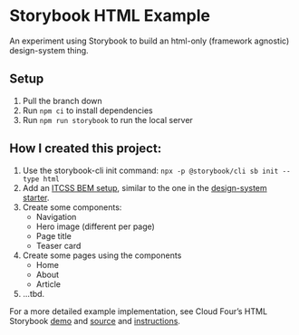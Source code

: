 # Storybook HTML Example

An experiment using Storybook to build an html-only (framework agnostic) design-system thing.

## Setup

1. Pull the branch down
2. Run `npm ci` to install dependencies
3. Run `npm run storybook` to run the local server

## How I created this project:

1. Use the storybook-cli init command: `npx -p @storybook/cli sb init --type html`
2. Add an [ITCSS BEM setup](https://github.com/sparkbox/standard/tree/master/code-style/scss#how-itcss-works-with-bem), similar to the one in the [design-system starter](https://github.com/sparkbox/design-system-starter).
3. Create some components:
    - Navigation
    - Hero image (different per page)
    - Page title
    - Teaser card
4. Create some pages using the components
    - Home
    - About
    - Article
5. ...tbd.

For a more detailed example implementation, see Cloud Four’s HTML Storybook [demo](https://v-next--cloudfour-patterns.netlify.app/) and [source](https://github.com/cloudfour/cloudfour.com-patterns) and [instructions](https://github.com/cloudfour/cloudfour.com-patterns/blob/v-next/CONTRIBUTING.md).
